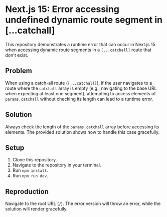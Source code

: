 # Next.js 15: Error accessing undefined dynamic route segment in [...catchall]

This repository demonstrates a runtime error that can occur in Next.js 15 when accessing dynamic route segments in a `[...catchall]` route that don't exist.

## Problem

When using a catch-all route (`[...catchall]`), if the user navigates to a route where the `catchall` array is empty (e.g., navigating to the base URL when expecting at least one segment), attempting to access elements of `params.catchall` without checking its length can lead to a runtime error.

## Solution

Always check the length of the `params.catchall` array before accessing its elements.  The provided solution shows how to handle this case gracefully.

## Setup

1. Clone this repository.
2. Navigate to the repository in your terminal.
3. Run `npm install`.
4. Run `npm run dev`.

## Reproduction

Navigate to the root URL (`/`).  The error version will throw an error, while the solution will render gracefully.
